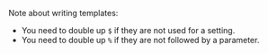 Note about writing templates:
* You need to double up `$` if they are not used for a setting.
* You need to double up `%` if they are not followed by a parameter.
